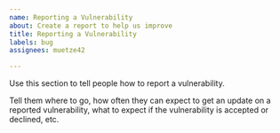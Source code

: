 ```yaml
---
name: Reporting a Vulnerability
about: Create a report to help us improve
title: Reporting a Vulnerability
labels: bug
assignees: muetze42

---
```


Use this section to tell people how to report a vulnerability.

Tell them where to go, how often they can expect to get an update on a
reported vulnerability, what to expect if the vulnerability is accepted or
declined, etc.
